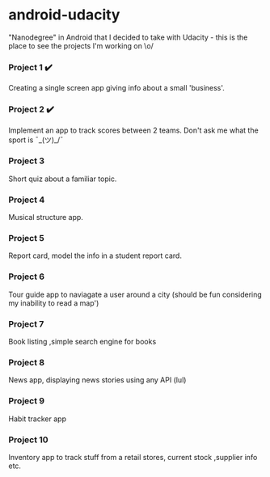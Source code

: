 # android-udacity
"Nanodegree" in Android that I decided to take with Udacity - this is the place to see the projects I'm working on \o/

### Project 1 ✔️ ###
Creating a single screen app giving info about a small 'business'.

### Project 2 ✔️ ###
Implement an app to track scores between 2 teams. Don't ask me what the sport is ¯\_(ツ)_/¯

### Project 3 ###
Short quiz about a familiar topic.

### Project 4 ###
Musical structure app.

### Project 5 ###
Report card, model the info in a student report card.

### Project 6 ###
Tour guide app to naviagate a user around a city (should be fun considering my inability to read a map')

### Project 7 ###
Book listing ,simple search engine for books

### Project 8 ###
News app, displaying news stories using any API (lul)

### Project 9 ###
Habit tracker app

### Project 10 ###
Inventory app to track stuff from a retail stores, current stock ,supplier info etc.
